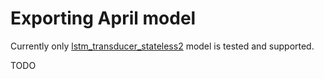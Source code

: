 # Exporting April model

Currently only [lstm_transducer_stateless2](https://github.com/k2-fsa/icefall/tree/master/egs/librispeech/ASR/lstm_transducer_stateless2) model is tested and supported.

TODO